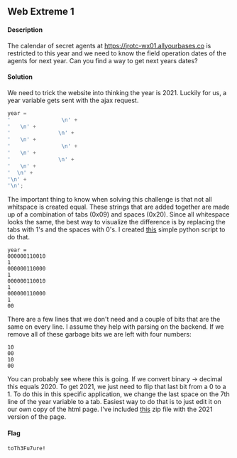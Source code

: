 ## Web Extreme 1
#### Description
The calendar of secret agents at https://jrotc-wx01.allyourbases.co is restricted to this year and we need to know the field operation dates of the agents for next year. Can you find a way to get next years dates?
#### Solution
We need to trick the website into thinking the year is 2021. Luckily for us, a year variable gets sent with the ajax request.
```js
year =
'      		  	 \n' +
'	\n' +
'      		    \n' +
'	\n' +
'      		  	 \n' +
'	\n' +
'      		    \n' +
'	\n' +
'  \n' +
'\n' +
'\n';
```
The important thing to know when solving this challenge is that not all whitspace is created equal. These strings that are added together are made up of a combination of tabs (0x09) and spaces (0x20). Since all whitespace looks the same, the best way to visualize the difference is by replacing the tabs with 1's and the spaces with 0's. I created [this]() simple python script to do that. 
```
year = 
000000110010
1
000000110000
1
000000110010
1
000000110000
1
00
```
There are a few lines that we don't need and a couple of bits that are the same on every line. I assume they help with parsing on the backend. If we remove all of these garbage bits we are left with four numbers:
```
10
00
10
00
```
You can probably see where this is going. If we convert binary -> decimal this equals 2020. To get 2021, we just need to flip that last bit from a 0 to a 1. To do this in this specific application, we change the last space on the 7th line of the year variable to a tab. Easiest way to do that is to just edit it on our own copy of the html page. I've included [this]() zip file with the 2021 version of the page.
#### Flag
`toTh3Fu7ure!`
